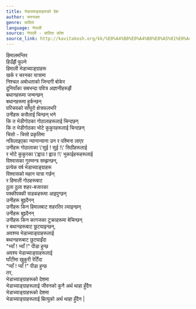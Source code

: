 ```yaml
---
title: भेडाच्याङ्ग्राहरुको देश
author: सरुभक्त
genre: कविता
language: नेपाली
source: नेपाली - कविता कोश
source_link: http://kavitakosh.org/kk/%E0%A4%B8%E0%A4%B0%E0%A5%81%E0%A4%AD%E0%A4%95%E0%A5%8D%E0%A4%A4
---
```


हिमालमन्तिर  
हिउँझैं फुल्ने  
हिमाली भेडाच्याङ्ग्राहरू  
खर्क र चरनका यात्रामा  
निश्चल अबोधताको जिन्दगी बोकेर  
दुनियाँका सबभन्दा पवित्र अज्ञानीहरूझैं  
बथानहरूमा जन्मन्छन्  
बथानहरूमा हुर्कन्छन्  
परिचयको साँघुरो क्षेत्रफलभरि  
उनीहरू कसैलाई चिन्छन् भने  
कि त भेडीगोठका गोठालाहरूलाई चिन्दछन्  
कि त भेडीगोठका भोटे कुकुरहरूलाई चिन्दछन्  
चिसो - चिसो प्रकृतिमा  
नसिलाइएका न्यानान्याना उन र पश्मिना लाएर  
उनीहरू गोठालाका \\'सुई ! सुई !\\' सिठीहरूलाई  
र भोटे कुकुरका \\'ह्वाउ ! ह्वाउ !\\' भुकाईहरूहरूलाई  
विश्वासका गुरुमन्त्र सम्झन्छन्,  
प्रत्येक वर्ष भेडाच्याङ्ग्राहरू  
विश्वासको महान यात्रा गर्छन्  
र हिमाली गोठहरूबाट  
ठुला ठुला शहर-बजारका  
पक्कीपक्की सडकहरूमा आइपुग्छन्  
उनीहरू बुझ्दैनन्  
उनीहरू किन हिमालबाट शहरतिर ल्याइन्छन्  
उनीहरू बुझ्दैनन्  
उनीहरू किन कागजका टुक्राहरूमा बेचिन्छन्  
र बथानहरूबाट छुट्याइन्छन्,  
अवश्य्य भेडाच्याङ्ग्राहरूलाई  
बथानहरूबाट छुट्याइँदा  
"भ्याँ ! भ्याँ !" पीडा हुन्छ  
अवश्य भेडाच्याङ्ग्राहरूलाई  
घाँटीमा खुकुरी रेटिँदा  
"प्याँ ! प्याँ !" पीडा हुन्छ  
तर,  
भेडाच्याङ्ग्राहरूको देशमा  
भेडाच्याङ्ग्राहरूलाई जीवनको कुनै अर्थ थाहा हुँदैन  
भेडाच्याङ्ग्राहरूको देशमा  
भेडाच्याङ्ग्राहरूलाई म्रित्युको अर्थ थाहा हुँदैन |
